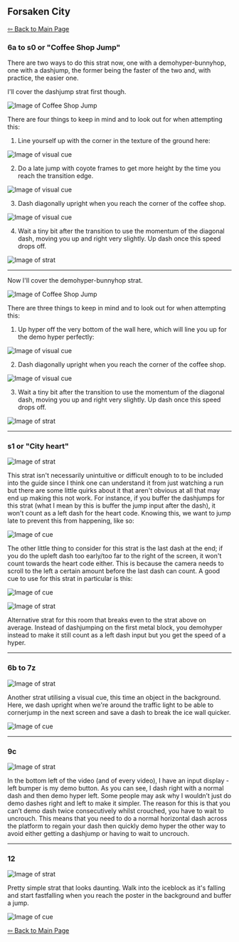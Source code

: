 ## Forsaken City

[⇦ Back to Main Page](https://github.com/buhbai/arbguide)
### 6a to s0 or "Coffee Shop Jump"
There are two ways to do this strat now, one with a demohyper-bunnyhop, one with a dashjump, the former being the faster of the two and, with practice, the easier one.

I'll cover the dashjump strat first though.

![Image of Coffee Shop Jump](https://github.com/buhbai/arbguide/blob/master/Images/1.webp)

There are four things to keep in mind and to look out for when attempting this:

1. Line yourself up with the corner in the texture of the ground here:

![Image of visual cue](https://github.com/buhbai/arbguide/blob/master/Images/2.png)

2. Do a late jump with coyote frames to get more height by the time you reach the transition edge.

![Image of visual cue](https://github.com/buhbai/arbguide/blob/master/Images/3.png)

3. Dash diagonally upright when you reach the corner of the coffee shop.

![Image of visual cue](https://github.com/buhbai/arbguide/blob/master/Images/4.png)

4. Wait a tiny bit after the transition to use the momentum of the diagonal dash, moving you up and right very slightly. Up dash once this speed drops off.

![Image of strat](https://github.com/buhbai/arbguide/blob/master/Images/5.webp)
- - - -
Now I'll cover the demohyper-bunnyhop strat.

![Image of Coffee Shop Jump](https://github.com/buhbai/arbguide/blob/master/Images/30.webp)

There are three things to keep in mind and to look out for when attempting this:

1. Up hyper off the very bottom of the wall here, which will line you up for the demo hyper perfectly: 

![Image of visual cue](https://github.com/buhbai/arbguide/blob/master/Images/29.png)

2. Dash diagonally upright when you reach the corner of the coffee shop.

![Image of visual cue](https://github.com/buhbai/arbguide/blob/master/Images/4.png)

3. Wait a tiny bit after the transition to use the momentum of the diagonal dash, moving you up and right very slightly. Up dash once this speed drops off.

![Image of strat](https://github.com/buhbai/arbguide/blob/master/Images/5.webp)
- - - -
### s1 or "City heart"

![Image of strat](https://github.com/buhbai/arbguide/blob/master/Images/39.webp)

This strat isn't necessarily unintuitive or difficult enough to to be included into the guide since I think one can understand it from just watching a run but there are some little quirks about it that aren't obvious at all that may end up making this not work. For instance, if you buffer the dashjumps for this strat (what I mean by this is buffer the jump input after the dash), it won't count as a left dash for the heart code. Knowing this, we want to jump late to prevent this from happening, like so: 

![Image of cue](https://github.com/buhbai/arbguide/blob/master/Images/40.png)

The other little thing to consider for this strat is the last dash at the end; if you do the upleft dash too early/too far to the right of the screen, it won't count towards the heart code either. This is because the camera needs to scroll to the left a certain amount before the last dash can count. A good cue to use for this strat in particular is this: 

![Image of cue](https://github.com/buhbai/arbguide/blob/master/Images/41.png)

![Image of strat](https://github.com/buhbai/arbguide/blob/master/Images/44.webp)

Alternative strat for this room that breaks even to the strat above on average. Instead of dashjumping on the first metal block, you demohyper instead to make it still count as a left dash input but you get the speed of a hyper.
- - - -
### 6b to 7z

![Image of strat](https://github.com/buhbai/arbguide/blob/master/Images/46.webp)

Another strat utilising a visual cue, this time an object in the background. Here, we dash upright when we're around the traffic light to be able to cornerjump in the next screen and save a dash to break the ice wall quicker. 

![Image of cue](https://github.com/buhbai/arbguide/blob/master/Images/59.png)
- - - -
### 9c

![Image of strat](https://github.com/buhbai/arbguide/blob/master/Images/6.webp)

In the bottom left of the video (and of every video), I have an input display - left bumper is my demo button. As you can see, I dash right with a normal dash and then demo hyper left. Some people may ask why I wouldn’t just do demo dashes right and left to make it simpler. The reason for this is that you can’t demo dash twice consecutively whilst crouched, you have to wait to uncrouch. This means that you need to do a normal horizontal dash across the platform to regain your dash then quickly demo hyper the other way to avoid either getting a dashjump or having to wait to uncrouch.
- - - -
### 12

![Image of strat](https://github.com/buhbai/arbguide/blob/master/Images/45.webp)

Pretty simple strat that looks daunting. Walk into the iceblock as it's falling and start fastfalling when you reach the poster in the background and buffer a jump.

![Image of cue](https://github.com/buhbai/arbguide/blob/master/Images/60.png)

[⇦ Back to Main Page](https://github.com/buhbai/arbguide)
